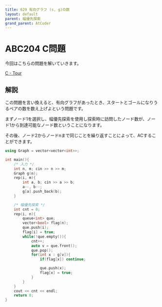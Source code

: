 ```yaml
---
title: 629 有向グラフ (s, g)の数
layout: default
parent: 幅優先探索
grand_parent: AtCoder
---
```


# ABC204 C問題
今回はこちらの問題を解いていきます。

<a href="https://atcoder.jp/contests/abc204/tasks/abc204_c" target="_blank">C - Tour</a>

## 解説
この問題を言い換えると、有向グラフがあったとき、スタートとゴールになりうるペアの数を数え上げよという問題です。

まずノード1を選択し、幅優先探索を使用し探索時に訪問したノード数が、ノード1から到達可能なノード数ということになります。

その後、ノード2からノードnまで同じことを繰り返すことによって、ACすることができます。

```cpp
using Graph = vector<vector<int>>;

int main(){
    /* 入力 */
    int n, m; cin >> n >> m;
    Graph g(n);
    rep(i, m){
        int a, b; cin >> a >> b;
        a--, b--;
        g[a].push_back(b);
    }

    /* 幅優先探索 */
    int cnt = 0;
    rep(i, n){
        queue<int> que;
        vector<bool> flag(n);
        que.push(i);
        flag[i] = true;
        while(!que.empty()){
            cnt++;
            auto v = que.front();
            que.pop();
            for(int x : g[v]){
                if(flag[x]) continue;

                que.push(x);
                flag[x] = true;
            }
        }
    }
    cout << cnt << endl;
    return 0;
}
```




